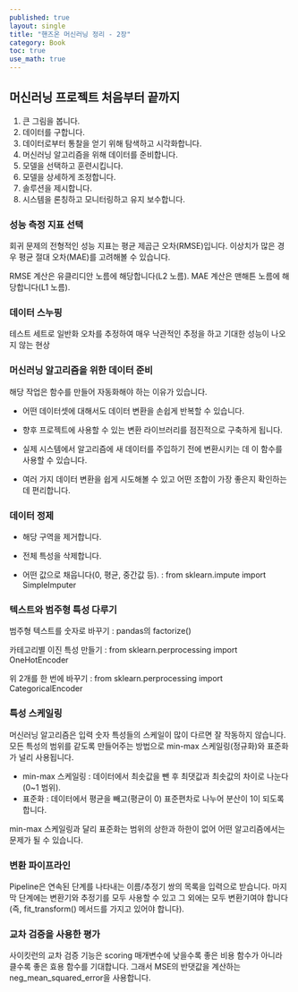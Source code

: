 ```yaml
---
published: true
layout: single
title: "핸즈온 머신러닝 정리 - 2장"
category: Book
toc: true
use_math: true
---
```


## 머신러닝 프로젝트 처음부터 끝까지

1. 큰 그림을 봅니다.
2. 데이터를 구합니다.
3. 데이터로부터 통찰을 얻기 위해 탐색하고 시각화합니다.
4. 머신러닝 알고리즘을 위해 데이터를 준비합니다.
5. 모델을 선택하고 훈련시킵니다.
6. 모델을 상세하게 조정합니다.
7. 솔루션을 제시합니다.
8. 시스템을 론칭하고 모니터링하고 유지 보수합니다.



### 성능 측정 지표 선택

회귀 문제의 전형적인 성능 지표는 평균 제곱근 오차(RMSE)입니다. 이상치가 많은 경우 평균 절대 오차(MAE)를 고려해볼 수 있습니다.

RMSE 계산은 유클리디안 노름에 해당합니다(L2 노름). MAE 계산은 맨해튼 노름에 해당합니다(L1 노름).



### 데이터 스누핑

테스트 세트로 일반화 오차를 추정하여 매우 낙관적인 추정을 하고 기대한 성능이 나오지 않는 현상 



### 머신러닝 알고리즘을 위한 데이터 준비

해당 작업은 함수를 만들어 자동화해야 하는 이유가 있습니다.

- 어떤 데이터셋에 대해서도 데이터 변환을 손쉽게 반복할 수 있습니다.

- 향후 프로젝트에 사용할 수 있는 변환 라이브러리를 점진적으로 구축하게 됩니다.

- 실제 시스템에서 알고리즘에 새 데이터를 주입하기 전에 변환시키는 데 이 함수를 사용할 수 있습니다.

- 여러 가지 데이터 변환을 쉽게 시도해볼 수 있고 어떤 조합이 가장 좋은지 확인하는 데 편리합니다.

  

### 데이터 정제

- 해당 구역을 제거합니다.

- 전체 특성을 삭제합니다.

- 어떤 값으로 채웁니다(0, 평균, 중간값 등). : from sklearn.impute import SimpleImputer

  

### 텍스트와 범주형 특성 다루기

범주형 텍스트를 숫자로 바꾸기 : pandas의 factorize()

카테고리별 이진 특성 만들기 : from sklearn.perprocessing import OneHotEncoder

위 2개를 한 번에 바꾸기 : from sklearn.perprocessing import CategoricalEncoder



### 특성 스케일링

머신러닝 알고리즘은 입력 숫자 특성들의 스케일이 많이 다르면 잘 작동하지 않습니다. 모든 특성의 범위를 같도록 만들어주는 방법으로 min-max 스케일링(정규화)와 표준화가 널리 사용됩니다.

- min-max 스케일링 : 데이터에서 최솟값을 뺀 후 최댓값과 최솟값의 차이로 나눈다(0~1 범위).
- 표준화 : 데이터에서 평균을 빼고(평균이 0) 표준편차로 나누어 분산이 1이 되도록 합니다. 

min-max 스케일링과 달리 표준화는 범위의 상한과 하한이 없어 어떤 알고리즘에서는 문제가 될 수 있습니다.



### 변환 파이프라인

Pipeline은 연속된 단계를 나타내는 이름/추정기 쌍의 목록을 입력으로 받습니다. 마지막 단계에는 변환기와 추정기를 모두 사용할 수 있고 그 외에는 모두 변환기여야 합니다(즉, fit_transform() 메서드를 가지고 있어야 합니다).



### 교차 검증을 사용한 평가

사이킷런의 교차 검증 기능은 scoring 매개변수에 낮을수록 좋은 비용 함수가 아니라 클수록 좋은 효용 함수를 기대합니다. 그래서 MSE의 반댓값을 계산하는 neg_mean_squared_error을 사용합니다.